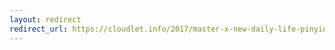 ```yaml
---
layout: redirect
redirect_url: https://cloudlet.info/2017/master-x-new-daily-life-pinyin-diary
---
```

